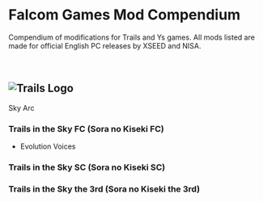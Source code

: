 # Falcom Games Mod Compendium
Compendium of modifications for Trails and Ys games. All mods listed are made for official English PC releases by XSEED and NISA.
<br/>
<br/>
<br/>
## ![Trails Logo](https://github.com/Red-BY/FalcomModCompendium/assets/158032133/7a172ea4-9dd0-4142-b038-2b8334ed93f0)
Sky Arc
### Trails in the Sky FC (Sora no Kiseki FC)
* Evolution Voices
### Trails in the Sky SC (Sora no Kiseki SC)
### Trails in the Sky the 3rd (Sora no Kiseki the 3rd)
